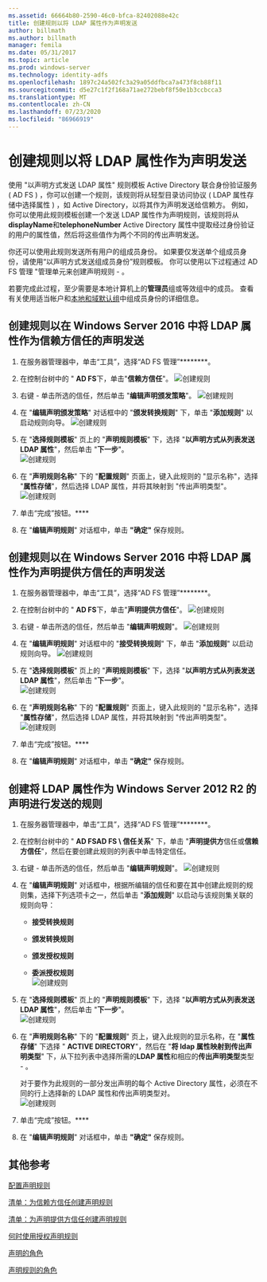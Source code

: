 ```yaml
---
ms.assetid: 66664b80-2590-46c0-bfca-82402088e42c
title: 创建规则以将 LDAP 属性作为声明发送
author: billmath
ms.author: billmath
manager: femila
ms.date: 05/31/2017
ms.topic: article
ms.prod: windows-server
ms.technology: identity-adfs
ms.openlocfilehash: 1897c24a502fc3a29a05ddfbca7a473f8cb88f11
ms.sourcegitcommit: d5e27c1f2f168a71ae272bebf8f50e1b3ccbcca3
ms.translationtype: MT
ms.contentlocale: zh-CN
ms.lasthandoff: 07/23/2020
ms.locfileid: "86966919"
---
```

# <a name="create-a-rule-to-send-ldap-attributes-as-claims"></a>创建规则以将 LDAP 属性作为声明发送


使用 "以声明方式发送 LDAP 属性" 规则模板 Active Directory 联合身份验证服务 \( AD FS \) ，你可以创建一个规则，该规则将从轻型目录访问协议 \( LDAP 属性存储中选择属性 \) ，如 Active Directory，以将其作为声明发送给信赖方。 例如，你可以使用此规则模板创建一个发送 LDAP 属性作为声明规则，该规则将从**displayName**和**telephoneNumber** Active Directory 属性中提取经过身份验证的用户的属性值，然后将这些值作为两个不同的传出声明发送。  
  
你还可以使用此规则发送所有用户的组成员身份。 如果要仅发送单个组成员身份，请使用“以声明方式发送组成员身份”规则模板。 你可以使用以下过程通过 AD FS 管理 "管理单元来创建声明规则 \- 。  
  
若要完成此过程，至少需要是本地计算机上的**管理员**组或等效组中的成员。  查看有关使用适当帐户和[本地和域默认组](https://go.microsoft.com/fwlink/?LinkId=83477)中组成员身份的详细信息。  

## <a name="to-create-a-rule-to-send-ldap-attributes-as-claims-for-a-relying-party-trust-in-windows-server-2016"></a>创建规则以在 Windows Server 2016 中将 LDAP 属性作为信赖方信任的声明发送 

1.  在服务器管理器中，单击“工具”，选择“AD FS 管理”********。  
  
2.  在控制台树中的 " **AD FS**下，单击"**信赖方信任**"。 
![创建规则](media/Create-a-Rule-to-Pass-Through-or-Filter-an-Incoming-Claim/claimrule9.PNG)  
  
3.  右键 \- 单击所选的信任，然后单击 "**编辑声明颁发策略**"。
![创建规则](media/Create-a-Rule-to-Pass-Through-or-Filter-an-Incoming-Claim/claimrule10.PNG)   
  
4.  在 "**编辑声明颁发策略**" 对话框中的 "**颁发转换规则**" 下，单击 "**添加规则**" 以启动规则向导。 
![创建规则](media/Create-a-Rule-to-Pass-Through-or-Filter-an-Incoming-Claim/claimrule11.PNG)    

5.  在 "**选择规则模板**" 页上的 "**声明规则模板**" 下，选择 "**以声明方式从列表发送 LDAP 属性**"，然后单击 "**下一步**"。  
![创建规则](media/Create-a-Rule-to-Send-LDAP-Attributes-as-Claims/ldap1.PNG)    

6.  在 "**声明规则名称**" 下的 "**配置规则**" 页面上，键入此规则的 "显示名称"，选择 "**属性存储**"，然后选择 LDAP 属性，并将其映射到 "传出声明类型"。 
![创建规则](media/Create-a-Rule-to-Send-LDAP-Attributes-as-Claims/ldap2.PNG)    

7.  单击“完成”按钮。****  
  
8.  在 "**编辑声明规则**" 对话框中，单击 **"确定"** 保存规则。
  
## <a name="to-create-a-rule-to-send-ldap-attributes-as-claims-for-a-claims-provider-trust-in-windows-server-2016"></a>创建规则以在 Windows Server 2016 中将 LDAP 属性作为声明提供方信任的声明发送 
  
1.  在服务器管理器中，单击“工具”，选择“AD FS 管理”********。  
  
2.  在控制台树中的 " **AD FS**下，单击"**声明提供方信任**"。 
![创建规则](media/Create-a-Rule-to-Pass-Through-or-Filter-an-Incoming-Claim/claimrule1.PNG)  
  
3.  右键 \- 单击所选的信任，然后单击 "**编辑声明规则**"。
![创建规则](media/Create-a-Rule-to-Pass-Through-or-Filter-an-Incoming-Claim/claimrule2.PNG)   
  
4.  在 "**编辑声明规则**" 对话框中的 "**接受转换规则**" 下，单击 "**添加规则**" 以启动规则向导。
![创建规则](media/Create-a-Rule-to-Pass-Through-or-Filter-an-Incoming-Claim/claimrule3.PNG)    

5.  在 "**选择规则模板**" 页上的 "**声明规则模板**" 下，选择 "**以声明方式从列表发送 LDAP 属性**"，然后单击 "**下一步**"。  
![创建规则](media/Create-a-Rule-to-Send-LDAP-Attributes-as-Claims/ldap1.PNG)       

6.  在 "**声明规则名称**" 下的 "**配置规则**" 页面上，键入此规则的 "显示名称"，选择 "**属性存储**"，然后选择 LDAP 属性，并将其映射到 "传出声明类型"。 
![创建规则](media/Create-a-Rule-to-Send-LDAP-Attributes-as-Claims/ldap2.PNG)      

7.  单击“完成”按钮。****  
  
8.  在 "**编辑声明规则**" 对话框中，单击 **"确定"** 保存规则。  

 
  
## <a name="to-create-a-rule-to-send-ldap-attributes-as-claims-for-windows-server-2012-r2"></a>创建将 LDAP 属性作为 Windows Server 2012 R2 的声明进行发送的规则  
  
1.  在服务器管理器中，单击“工具”，选择“AD FS 管理”********。  
  
2.  在控制台树中的 " **AD FSAD FS \\ 信任关系**" 下，单击 "**声明提供方**信任或**信赖方信任**"，然后在要创建此规则的列表中单击特定信任。  
  
3.  右键 \- 单击所选的信任，然后单击 "**编辑声明规则**"。
![创建规则](media/Create-a-Rule-to-Pass-Through-or-Filter-an-Incoming-Claim/claimrule6.PNG)  
  
4.  在 "**编辑声明规则**" 对话框中，根据所编辑的信任和要在其中创建此规则的规则集，选择下列选项卡之一，然后单击 "**添加规则**" 以启动与该规则集关联的规则向导：  
  
    -   **接受转换规则**  
  
    -   **颁发转换规则**  
  
    -   **颁发授权规则**  
  
    -   **委派授权规则**  
![创建规则](media/Create-a-Rule-to-Permit-All-Users/permitall5.PNG) 
  
5.  在 "**选择规则模板**" 页上的 "**声明规则模板**" 下，选择 "**以声明方式从列表发送 LDAP 属性**"，然后单击 "**下一步**"。  
![创建规则](media/Create-a-Rule-to-Send-LDAP-Attributes-as-Claims/ldap3.PNG)  
  
6.  在 "**声明规则名称**" 下的 "**配置规则**" 页上，键入此规则的显示名称，在 "**属性存储**" 下选择 " **ACTIVE DIRECTORY**"，然后在 "**将 ldap 属性映射到传出声明类型**" 下，从下拉列表中选择所需的**LDAP 属性**和相应的**传出声明类型**类型 \- 。  
  
    对于要作为此规则的一部分发出声明的每个 Active Directory 属性，必须在不同的行上选择新的 LDAP 属性和传出声明类型对。  
![创建规则](media/Create-a-Rule-to-Send-LDAP-Attributes-as-Claims/ldap4.PNG)    
7.  单击“完成”按钮。****  
  
8.  在 "**编辑声明规则**" 对话框中，单击 **"确定"** 保存规则。  

## <a name="additional-references"></a>其他参考 
[配置声明规则](Configure-Claim-Rules.md)  
 
[清单：为信赖方信任创建声明规则](/previous-versions/windows/it-pro/windows-server-2012-R2-and-2012/ee913578(v=ws.11))  

[清单：为声明提供方信任创建声明规则](/previous-versions/windows/it-pro/windows-server-2012-R2-and-2012/ee913564(v=ws.11))  
  
[何时使用授权声明规则](../../ad-fs/technical-reference/When-to-Use-an-Authorization-Claim-Rule.md)  

[声明的角色](../../ad-fs/technical-reference/The-Role-of-Claims.md)  
  
[声明规则的角色](../../ad-fs/technical-reference/The-Role-of-Claim-Rules.md)  
